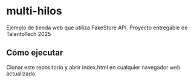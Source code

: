 # multi-hilos
Ejemplo de tienda web que utiliza FakeStore API. Proyecto entregable de TalentoTech 2025

## Cómo ejecutar
Clonar este repositorio y abrir index.html en cualquier navegador web actualizado.